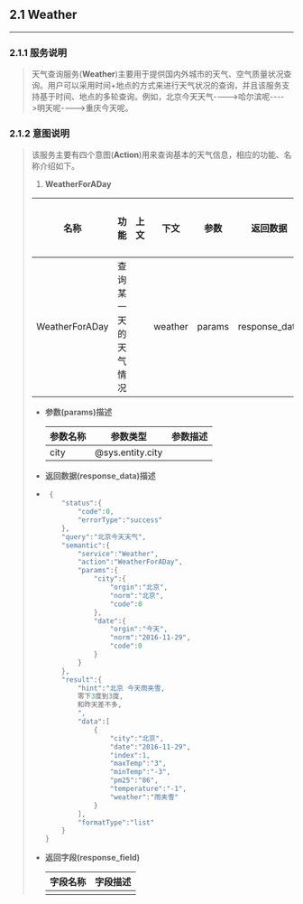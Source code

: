 ## 2.1 Weather

---

### 2.1.1 服务说明

> 天气查询服务\(**Weather**\)主要用于提供国内外城市的天气、空气质量状况查询。用户可以采用时间+地点的方式来进行天气状况的查询，并且该服务支持基于时间、地点的多轮查询。例如，北京今天天气----&gt;哈尔滨呢----&gt;明天呢----&gt;重庆今天呢。

### 2.1.2 意图说明

> 该服务主要有四个意图\(**Action**\)用来查询基本的天气信息，相应的功能、名称介绍如下。
> 
> 1. **WeatherForADay**
> 
>   | 名称 | 功能 | 上文 | 下文 | 参数 | 返回数据 | 返回字段 | 输入样例 |
>   | --- | --- | --- | --- | --- | --- | --- | --- |
>   | WeatherForADay | 查询某一天的天气情况 |  | weather | params | response\_data | response\_field |  |
> 
> 
> * **参数\(params\)描述**
> 
>   | 参数名称 | 参数类型 | 参数描述 |
>   | --- | --- | --- |
>   | city | @sys.entity.city |  |
> 
> * **返回数据\(response\_data\)描述**
> 
> * ```go
>    {
>       "status":{
>           "code":0,
>           "errorType":"success"
>       },
>       "query":"北京今天天气",
>       "semantic":{
>           "service":"Weather",
>           "action":"WeatherForADay",
>           "params":{
>               "city":{
>                   "orgin":"北京",
>                   "norm":"北京",
>                   "code":0
>               },
>               "date":{
>                   "orgin":"今天",
>                   "norm":"2016-11-29",
>                   "code":0
>               }
>           }
>       },
>       "result":{
>           "hint":"北京 今天雨夹雪,
>           零下3度到3度,
>           和昨天差不多,
>           ",
>           "data":[
>               {
>                   "city":"北京",
>                   "date":"2016-11-29",
>                   "index":1,
>                   "maxTemp":"3",
>                   "minTemp":"-3",
>                   "pm25":"86",
>                   "temperature":"-1",
>                   "weather":"雨夹雪"
>               }
>           ],
>           "formatType":"list"
>       }
>   }
>   ```
> 
> * **返回字段\(response\_field\)**
> 
>   | 字段名称 | 字段描述 |
>   | --- | --- |
>   |  |  |

